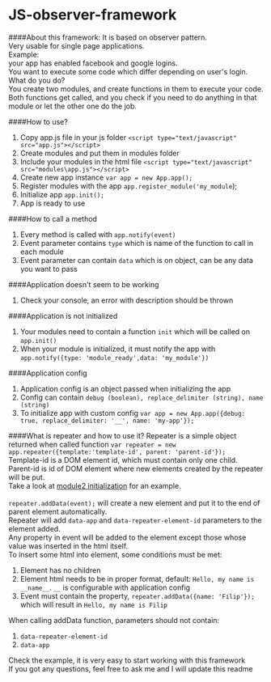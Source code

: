 # JS-observer-framework

####About this framework:
It is based on observer pattern.<br />
Very usable for single page applications.<br />
Example: <br />
your app has enabled facebook and google logins.<br />
You want to execute some code which differ depending on user's login.<br />
What do you do?<br />
You create two modules, and create functions in them to execute your code.<br />
Both functions get called, and you check if you need to do anything in that module or let the other one do the job.


####How to use?
1. Copy app.js file in your js folder `<script type="text/javascript" src="app.js"></script>`
2. Create modules and put them in modules folder
3. Include your modules in the html file `<script type="text/javascript" src="modules\app.js"></script>`
4. Create new app instance `var app = new App.app();`
5. Register modules with the app `app.register_module('my_module`);
6. Initialize app `app.init();`
7. App is ready to use

####How to call a method 
1. Every method is called with `app.notify(event)`
2. Event parameter contains `type` which is name of the function to call in each module
3. Event parameter can contain `data` which is on object, can be any data you want to pass


####Application doesn't seem to be working
1. Check your console, an error with description should be thrown

####Application is not initialized
1. Your modules need to contain a function `init` which will be called on `app.init()`
2. When your module is initialized, it must notify the app with `app.notify({type: 'module_ready',data: 'my_module'})`

####Application config
1. Application config is an object passed when initializing the app
2. Config can contain `debug (boolean), replace_delimiter (string), name (string)`
3. To initialize app with custom config `var app = new App.app({debug: true, replace_delimiter: '__', name: 'my-app'});`

####What is repeater and how to use it?
Repeater is a simple object returned when called function `var repeater = new app.repeater({template:'template-id', parent: 'parent-id'});`<br />
Template-id is a DOM element id, which must contain only one child.<br />
Parent-id is id of DOM element where new elements created by the repeater will be put.<br/>
Take a look at [module2 initialization](https://github.com/PavlovicDzFilip/JS-observer-framework/blob/master/modules/module2.js) for an example.<br/>
<br/>
`repeater.addData(event);` will create a new element and put it to the end of parent element automatically. <br/>
Repeater will add `data-app` and `data-repeater-element-id` parameters to the element added.<br/>
Any property in event will be added to the element except those whose value was inserted in the html itself.<br/>
To insert some html into element, some conditions must be met:
1. Element has no children
2. Element html needs to be in proper format, default: `Hello, my name is __name__`. `__` is configurable with application config
3. Event must contain the property, `repeater.addData({name: 'Filip'});` which will result in `Hello, my name is Filip`

When calling addData function, parameters should not contain:
1. `data-repeater-element-id`
2. `data-app`



Check the example, it is very easy to start working with this framework<br />
If you got any questions, feel free to ask me and I will update this readme

